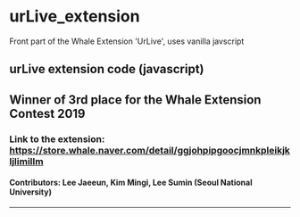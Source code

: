 # urLive_extension
Front part of the Whale Extension 'UrLive', uses vanilla javscript 


## urLive extension code (javascript)
## Winner of 3rd place for the Whale Extension Contest 2019

### Link to the extension: <https://store.whale.naver.com/detail/ggjohpipgoocjmnkpleikjkljlimillm>



#### Contributors: Lee Jaeeun, Kim Mingi, Lee Sumin (Seoul National University) 

<hr/>


